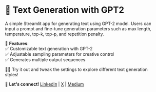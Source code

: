 # 🤖 Text Generation with GPT2

A simple Streamlit app for generating text using GPT-2 model. Users can input a prompt and fine-tune generation parameters such as max length, temperature, top-k, top-p, and repetition penalty.  

🔹 **Features**:  
✅ Customizable text generation with GPT-2  
✅ Adjustable sampling parameters for creative control  
✅ Generates multiple output sequences  

👨‍💻 Try it out and tweak the settings to explore different text generation styles!  

📢 **Let's connect!** [LinkedIn](https://www.linkedin.com/in/lopezyse/) | [X](https://x.com/lopezyse) | [Medium](https://lopezyse.medium.com/)  
